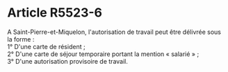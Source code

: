 # Article R5523-6

  
A Saint-Pierre-et-Miquelon, l'autorisation de travail peut être délivrée sous la forme :   
1° D'une carte de résident ;   
2° D'une carte de séjour temporaire portant la mention « salarié » ;   
3° D'une autorisation provisoire de travail.
